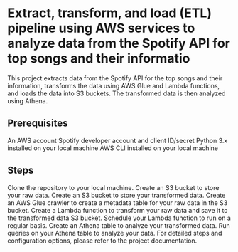 # Extract, transform, and load (ETL) pipeline using AWS services to analyze data from the Spotify API for top songs and their informatio

This project extracts data from the Spotify API for the top songs and their information, transforms the data using AWS Glue and Lambda functions, and loads the data into S3 buckets. The transformed data is then analyzed using Athena.

## Prerequisites
An AWS account
Spotify developer account and client ID/secret
Python 3.x installed on your local machine
AWS CLI installed on your local machine


## Steps
Clone the repository to your local machine.
Create an S3 bucket to store your raw data.
Create an S3 bucket to store your transformed data.
Create an AWS Glue crawler to create a metadata table for your raw data in the S3 bucket.
Create a Lambda function to transform your raw data and save it to the transformed data S3 bucket.
Schedule your Lambda function to run on a regular basis.
Create an Athena table to analyze your transformed data.
Run queries on your Athena table to analyze your data.
For detailed steps and configuration options, please refer to the project documentation.
